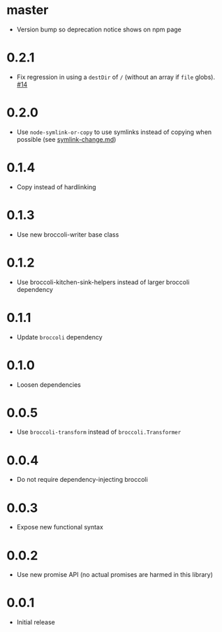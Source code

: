 # master

* Version bump so deprecation notice shows on npm page

# 0.2.1

* Fix regression in using a `destDir` of `/` (without an array if `file` globs). [#14](https://github.com/joliss/broccoli-static-compiler/pull/14)

# 0.2.0

* Use `node-symlink-or-copy` to use symlinks instead of copying when possible (see
  [symlink-change.md](https://github.com/broccolijs/broccoli/blob/master/docs/symlink-change.md))

# 0.1.4

* Copy instead of hardlinking

# 0.1.3

* Use new broccoli-writer base class

# 0.1.2

* Use broccoli-kitchen-sink-helpers instead of larger broccoli dependency

# 0.1.1

* Update `broccoli` dependency

# 0.1.0

* Loosen dependencies

# 0.0.5

* Use `broccoli-transform` instead of `broccoli.Transformer`

# 0.0.4

* Do not require dependency-injecting broccoli

# 0.0.3

* Expose new functional syntax

# 0.0.2

* Use new promise API (no actual promises are harmed in this library)

# 0.0.1

* Initial release
